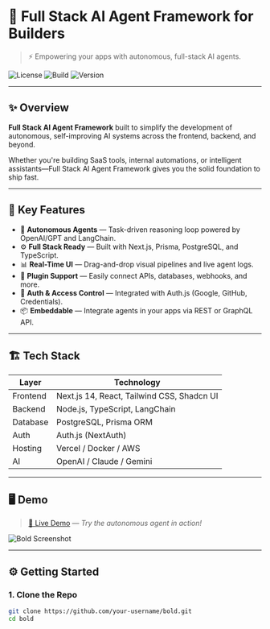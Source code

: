 # 🚀 Full Stack AI Agent Framework for Builders

> ⚡ Empowering your apps with autonomous, full-stack AI agents.

![License](https://img.shields.io/badge/license-MIT-blue.svg)
![Build](https://img.shields.io/github/actions/workflow/status/your-username/bold/ci.yml)
![Version](https://img.shields.io/github/package-json/v/your-username/bold)

---

## ✨ Overview

**Full Stack AI Agent Framework** built to simplify the development of autonomous, self-improving AI systems across the frontend, backend, and beyond.

Whether you're building SaaS tools, internal automations, or intelligent assistants—Full Stack AI Agent Framework gives you the solid foundation to ship fast.

---

## 🧠 Key Features

- 🔁 **Autonomous Agents** — Task-driven reasoning loop powered by OpenAI/GPT and LangChain.
- ⚙️ **Full Stack Ready** — Built with Next.js, Prisma, PostgreSQL, and TypeScript.
- 📊 **Real-Time UI** — Drag-and-drop visual pipelines and live agent logs.
- 🧩 **Plugin Support** — Easily connect APIs, databases, webhooks, and more.
- 🔐 **Auth & Access Control** — Integrated with Auth.js (Google, GitHub, Credentials).
- 📦 **Embeddable** — Integrate agents in your apps via REST or GraphQL API.

---

## 🏗️ Tech Stack

| Layer          | Technology                                   |
|----------------|----------------------------------------------|
| Frontend       | Next.js 14, React, Tailwind CSS, Shadcn UI   |
| Backend        | Node.js, TypeScript, LangChain               |
| Database       | PostgreSQL, Prisma ORM                       |
| Auth           | Auth.js (NextAuth)                           |
| Hosting        | Vercel / Docker / AWS                        |
| AI             | OpenAI / Claude / Gemini                     |

---

## 🖥️ Demo

> [🔗 Live Demo](https://bold-ai.vercel.app) — *Try the autonomous agent in action!*

![Bold Screenshot](https://your-screenshot-url.com/demo.png)

---

## ⚙️ Getting Started

### 1. Clone the Repo

```bash
git clone https://github.com/your-username/bold.git
cd bold
